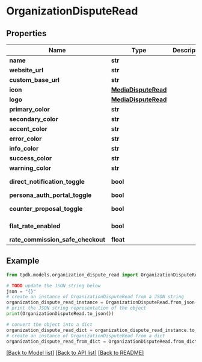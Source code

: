 # OrganizationDisputeRead



## Properties

Name | Type | Description | Notes
------------ | ------------- | ------------- | -------------
**name** | **str** |  | [optional] 
**website_url** | **str** |  | [optional] 
**custom_base_url** | **str** |  | [optional] 
**icon** | [**MediaDisputeRead**](MediaDisputeRead.md) |  | [optional] 
**logo** | [**MediaDisputeRead**](MediaDisputeRead.md) |  | [optional] 
**primary_color** | **str** |  | [optional] 
**secondary_color** | **str** |  | [optional] 
**accent_color** | **str** |  | [optional] 
**error_color** | **str** |  | [optional] 
**info_color** | **str** |  | [optional] 
**success_color** | **str** |  | [optional] 
**warning_color** | **str** |  | [optional] 
**direct_notification_toggle** | **bool** |  | [default to True]
**persona_auth_portal_toggle** | **bool** |  | 
**counter_proposal_toggle** | **bool** |  | [default to True]
**flat_rate_enabled** | **bool** |  | [optional] [readonly] 
**rate_commission_safe_checkout** | **float** |  | 

## Example

```python
from tpdk.models.organization_dispute_read import OrganizationDisputeRead

# TODO update the JSON string below
json = "{}"
# create an instance of OrganizationDisputeRead from a JSON string
organization_dispute_read_instance = OrganizationDisputeRead.from_json(json)
# print the JSON string representation of the object
print(OrganizationDisputeRead.to_json())

# convert the object into a dict
organization_dispute_read_dict = organization_dispute_read_instance.to_dict()
# create an instance of OrganizationDisputeRead from a dict
organization_dispute_read_from_dict = OrganizationDisputeRead.from_dict(organization_dispute_read_dict)
```
[[Back to Model list]](../README.md#documentation-for-models) [[Back to API list]](../README.md#documentation-for-api-endpoints) [[Back to README]](../README.md)


